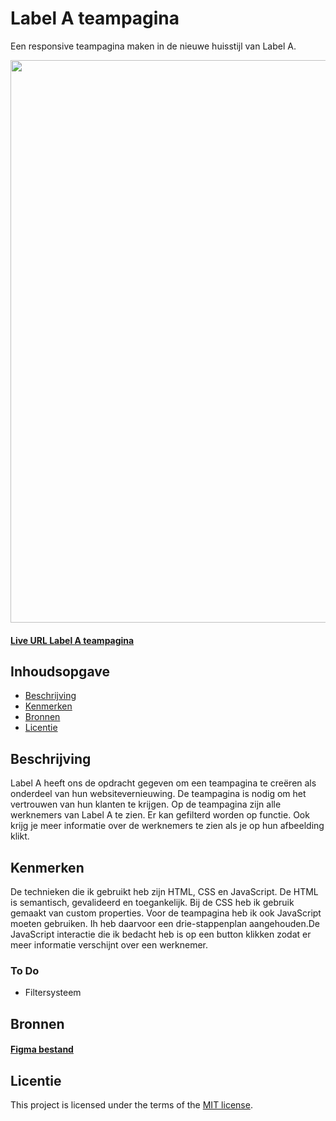 # Label A teampagina
Een responsive teampagina maken in de nieuwe huisstijl van Label A. 

<img src= "https://github.com/Hadil24A/Label-A-teampagina/assets/144008714/d179ee05-6af1-40b5-aff2-f4311706a191" width= "900px">

#### [Live URL Label A teampagina](https://hadil24a.github.io/Label-A-teampagina/)

## Inhoudsopgave

  * [Beschrijving](#beschrijving)
  * [Kenmerken](#kenmerken)
  * [Bronnen](#bronnen)
  * [Licentie](#licentie)

## Beschrijving
Label A heeft ons de opdracht gegeven om een teampagina te creëren als onderdeel van hun websitevernieuwing. De teampagina is nodig om het vertrouwen van hun klanten te krijgen. Op de teampagina zijn alle werknemers van Label A te zien. Er kan gefilterd worden op functie. Ook krijg je meer informatie over de werknemers te zien als je op hun afbeelding klikt. 

## Kenmerken
De technieken die ik gebruikt heb zijn HTML, CSS en JavaScript. De HTML is semantisch, gevalideerd en toegankelijk. Bij de CSS heb ik gebruik gemaakt van custom properties. Voor de teampagina heb ik ook JavaScript moeten gebruiken. Ih heb daarvoor een drie-stappenplan aangehouden.De JavaScript interactie die ik bedacht heb is op een button klikken zodat er meer informatie verschijnt over een werknemer. 

### To Do
* Filtersysteem

## Bronnen
#### [Figma bestand](https://www.figma.com/file/YI8HLwbb1ht2cS0t6IAVk3/LA-Website-2024-%E2%80%94-Opdracht?type=design&node-id=0-1&mode=design&t=RZgnGeiivllSlMeI-0)

## Licentie
This project is licensed under the terms of the [MIT license](./LICENSE).

